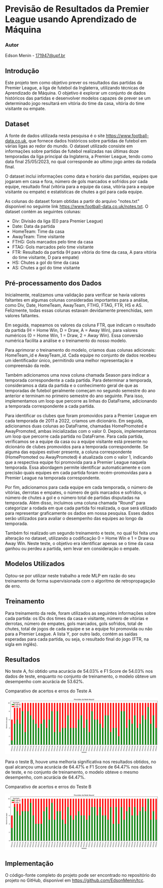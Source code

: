 # Previsão de Resultados da Premier League usando Aprendizado de Máquina

### Autor
Edson Menin - 171947@upf.br

## Introdução

Este projeto tem como objetivo prever os resultados das partidas da Premier League, a liga de futebol da Inglaterra, utilizando técnicas de Aprendizado de Máquina. O objetivo é explorar um conjunto de dados históricos das partidas e desenvolver modelos capazes de prever se um determinado jogo resultará em vitória do time da casa, vitória do time visitante ou empate.

## Dataset

A fonte de dados utilizada nesta pesquisa é o site https://www.football-data.co.uk, que fornece dados históricos sobre partidas de futebol em várias ligas ao redor do mundo. O dataset utilizado consiste em informações sobre partidas de futebol realizadas nas últimas doze temporadas da liga principal da Inglaterra, a Premier League, tendo como data final 25/05/2023, no qual corresponde ao ultimo jogo antes da rodada final.

O dataset inclui informações como data e horário das partidas, equipes que jogaram em casa e fora, número de gols marcados e sofridos por cada equipe, resultado final (vitória para a equipe da casa, vitória para a equipe visitante ou empate) e estatísticas de chutes a gol para cada equipe.

As colunas do dataset foram obtidas a partir do arquivo "notes.txt" disponível no seguinte link https://www.football-data.co.uk/notes.txt. O dataset contém as seguintes colunas:

- Div: Divisão da liga (E0 para Premier League)
- Date: Data da partida
- HomeTeam: Time da casa
- AwayTeam: Time visitante
- FTHG: Gols marcados pelo time da casa
- FTAG: Gols marcados pelo time visitante
- FTR: Resultado da partida (H para vitória do time da casa, A para vitória do time visitante, D para empate)
- HS: Chutes a gol do time da casa
- AS: Chutes a gol do time visitante

## Pré-processamento dos Dados

Inicialmente, realizamos uma validação para verificar se havia valores faltantes em algumas colunas consideradas importantes para a análise, como Div, Date, HomeTeam, AwayTeam, FTHG, FTAG, FTR, HS e AS. Felizmente, todas essas colunas estavam devidamente preenchidas, sem valores faltantes.

Em seguida, mapeamos os valores da coluna FTR, que indicam o resultado da partida (H = Home Win, D = Draw, A = Away Win), para valores numéricos (0 = Home Win, 1 = Draw, 2 = Away Win). Essa conversão numérica facilita a análise e o treinamento do nosso modelo.

Para aprimorar o treinamento do modelo, criamos duas colunas adicionais: HomeTeam_id e AwayTeam_id. Cada equipe no conjunto de dados recebeu um identificador único, permitindo uma melhor representação e compreensão da rede.

Também adicionamos uma nova coluna chamada Season para indicar a temporada correspondente a cada partida. Para determinar a temporada, consideramos a data da partida e o conhecimento geral de que as temporadas de futebol geralmente começam no segundo semestre do ano anterior e terminam no primeiro semestre do ano seguinte. Para isso, implementamos um loop que percorre as linhas do DataFrame, adicionando a temporada correspondente a cada partida.

Para identificar os clubes que foram promovidos para a Premier League em cada temporada de 2011 a 2022, criamos um dicionário. Em seguida, adicionamos duas colunas ao DataFrame, chamadas HomePromoted e AwayPromoted, ambas inicializadas com o valor 0. Depois, implementamos um loop que percorre cada partida no DataFrame. Para cada partida, verificamos se a equipe da casa ou a equipe visitante está presente no dicionário de clubes promovidos para a temporada correspondente. Se alguma das equipes estiver presente, a coluna correspondente (HomePromoted ou AwayPromoted) é atualizada com o valor 1, indicando que a respectiva equipe foi promovida para a Premier League naquela temporada. Essa abordagem permite identificar automaticamente e com precisão quais equipes em cada partida foram recém-promovidas para a Premier League na temporada correspondente.

Por fim, adicionamos para cada equipe em cada temporada, o número de vitórias, derrotas e empates, o número de gols marcados e sofridos, o número de chutes a gol e o número total de partidas disputadas na temporada. Além disso, incluímos uma coluna chamada "Round" para categorizar a rodada em que cada partida foi realizada, o que será utilizado para representar graficamente os dados em nossa pesquisa. Esses dados serão utilizados para avaliar o desempenho das equipes ao longo da temporada.

Também foi realizado um segundo treinamento e teste, no qual foi feita uma alteração no dataset, utilizando a codificação 0 = Home Win e 1 = Draw ou Away Win. Neste teste, o objetivo era identificar apenas se o time da casa ganhou ou perdeu a partida, sem levar em consideração o empate.

## Modelos Utilizados

Optou-se por utilizar neste trabalho a rede MLP em razão do seu treinamento de forma supervisionada com o algoritmo de retropropagação de erro.

## Treinamento

Para treinamento da rede, foram utilizados as seguintes informações sobre cada partida: os IDs dos times da casa e visitante, número de vitórias e derrotas, número de empates, gols marcados, gols sofridos, total de chutes, total de jogos de cada equipe e se a equipe foi promovida ou não para a Premier League. A lista Y, por outro lado, contém as saídas esperadas para cada partida, ou seja, o resultado final do jogo (FTR, na sigla em inglês).

## Resultados

No teste A, foi obtido uma acurácia de 54.03\% e F1 Score de 54.03\% nos dados de teste, enquanto no conjunto de treinamento, o modelo obteve um desempenho com acurácia de 53.62\%.

Comparativo de acertos e erros do Teste A

![Comparativo de acertos e erros](https://raw.githubusercontent.com/EdsonMenin/tcc/main/Imagens/PREV_BAR_1.png)

Para o teste B, houve uma melhoria significativa nos resultados obtidos, no qual alcançou uma  acurácia de 64.47\% e F1 Score de 64.47\% nos dados de teste, e no conjunto de treinamento, o modelo obteve o mesmo desempenho, com acurácia de 64.47\%.

Comparativo de acertos e erros do Teste B

![Comparativo de acertos e erros](https://raw.githubusercontent.com/EdsonMenin/tcc/main/Imagens/PREV_BAR_2.png)

## Implementação

O código-fonte completo do projeto pode ser encontrado no repositório do projeto no GitHub, disponível em https://github.com/EdsonMenin/tcc.
